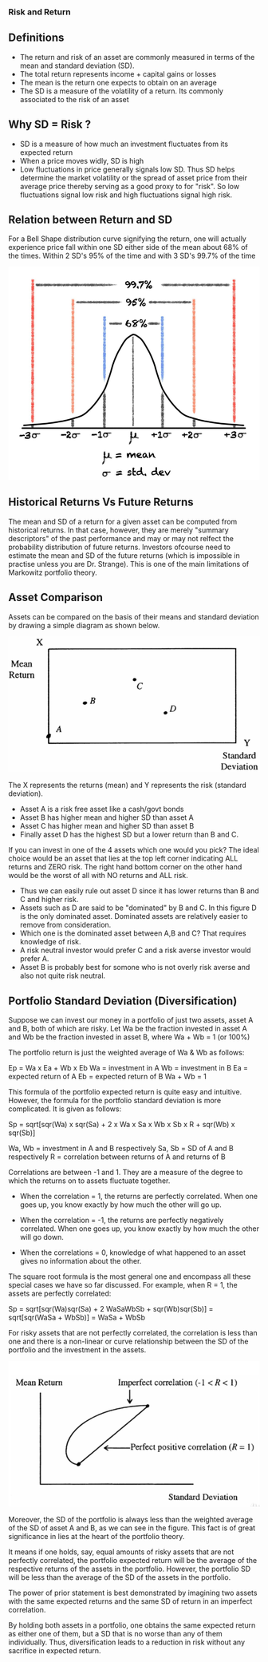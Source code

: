 ### Risk and Return

## Definitions
- The return and risk of an asset are commonly measured in terms of the mean and standard deviation (SD).
- The total return represents income + capital gains or losses
- The mean is the return one expects to obtain on an average
- The SD is a measure of the volatility of a return. Its commonly associated to the risk of an asset

## Why SD = Risk ?
- SD is a measure of how much an investment fluctuates from its expected return
- When a price moves widly, SD is high
- Low fluctuations in price generally signals low SD.
Thus SD helps determine the market volatility or the spread of asset price from their average price thereby serving as a good proxy to for "risk". So low fluctuations signal low risk and high fluctuations signal high risk.

## Relation between Return and SD
For a Bell Shape distribution curve signifying the return, one will actually experience price fall within one SD either side of the mean about 68% of the times. Within 2 SD's 95% of the time and with 3 SD's 99.7% of the time

![alt text](https://github.com/devak23/stockmarket-glossary/blob/main/images/Return_SD.png?raw=true)

## Historical Returns Vs Future Returns
The mean and SD of a return for a given asset can be computed from historical returns. In that case, however, they are merely "summary descriptors" of the past performance and may or may not relfect the probability distribution of future returns.
Investors ofcourse need to estimate the mean and SD of the future returns (which is impossible in practise unless you are Dr. Strange). This is one of the main limitations of Markowitz portfolio theory.

## Asset Comparison
Assets can be compared on the basis of their means and standard deviation by drawing a simple diagram as shown below.

![alt text](https://github.com/devak23/stockmarket-glossary/blob/main/images/InvestInOnlyOneAsset.png?raw=true)

The X represents the returns (mean) and Y represents the risk (standard deviation). 
- Asset A is a risk free asset like a cash/govt bonds
- Asset B has higher mean and higher SD than asset A
- Asset C has higher mean and higher SD than asset B
- Finally asset D has the highest SD but a lower return than B and C.

If you can invest in one of the 4 assets which one would you pick? The ideal choice would be an asset that lies at the top left corner indicating ALL returns and ZERO risk. The right hand bottom corner on the other hand would be the worst of all with NO returns and ALL risk. 
- Thus we can easily rule out asset D since it has lower returns than B and C and higher risk.
- Assets such as D are said to be "dominated" by B and C. In this figure D is the only dominated asset. Dominated assets are relatively easier to remove from consideration.
- Which one is the dominated asset between A,B and C? That requires knowledge of risk.
- A risk neutral investor would prefer C and a risk averse investor would prefer A.
- Asset B is probably best for somone who is not overly risk averse and also not quite risk neutral.

## Portfolio Standard Deviation (Diversification)
Suppose we can invest our money in a portfolio of just two assets, asset A and B, both of which are risky. Let Wa be the fraction invested in asset A and Wb be the fraction invested in asset B, where Wa + Wb = 1 (or 100%)

The portfolio return is just the weighted average of Wa & Wb as follows:

Ep = Wa x Ea + Wb x Eb
Wa = investment in A
Wb = investment in B
Ea = expected return of A
Eb = expected return of B
Wa + Wb = 1

This formula of the portfolio expected return is quite easy and intuitive. However, the formula for the portfolio standard deviation is more complicated. It is given as follows:

Sp = sqrt[sqr(Wa) x sqr(Sa) + 2 x Wa x Sa x Wb x Sb x R + sqr(Wb) x sqr(Sb)]

Wa, Wb = investment in A and B respectively
Sa, Sb = SD of A and B respectively
R = correlation between returns of A and returns of B

Correlations are between -1 and 1. They are a measure of the degree to which the returns on to assets fluctuate together. 

- When the correlation = 1, the returns are perfectly correlated. When one goes up, you know exactly by how much the other will go up.

- When the correlation = -1, the returns are perfectly negatively correlated. When one goes up, you know exactly by how much the other will go down.

- When the correlations = 0, knowledge of what happened to an asset gives no information about the other.


The square root formula is the most general one and encompass all these special cases we have so far discussed. For example, when R = 1, the assets are perfectly correlated:

Sp 	= sqrt[sqr(Wa)sqr(Sa) + 2 WaSaWbSb + sqr(Wb)sqr(Sb)]
	= sqrt[sqr(WaSa + WbSb)]
	= WaSa + WbSb

For risky assets that are not perfectly correlated, the correlation is less than one and there is a non-linear or curve relationship between the SD of the portfolio and the investment in the assets.

![alt text](https://github.com/devak23/stockmarket-glossary/blob/main/images/ImperfectCorrelation.png?raw=true)

Moreover, the SD of the portfolio is always less than the weighted average of the SD of asset A and B, as we can see in the figure. This fact is of great significance in lies at the heart of the portfolio theory.

It means if one holds, say, equal amounts of risky assets that are not perfectly correlated, the portfolio expected return will be the average of the respective returns of the assets in the portfolio. However, the portfolio SD will be less than the average of the SD of the assets in the portfolio.

The power of prior statement is best demonstrated by imagining two assets with the same expected returns and the same SD of return in an imperfect correlation.

By holding both assets in a portfolio, one obtains the same expected return as either one of them, but a SD that is no worse than any of them individually. Thus, diversification leads to a reduction in risk without any sacrifice in expected return.

